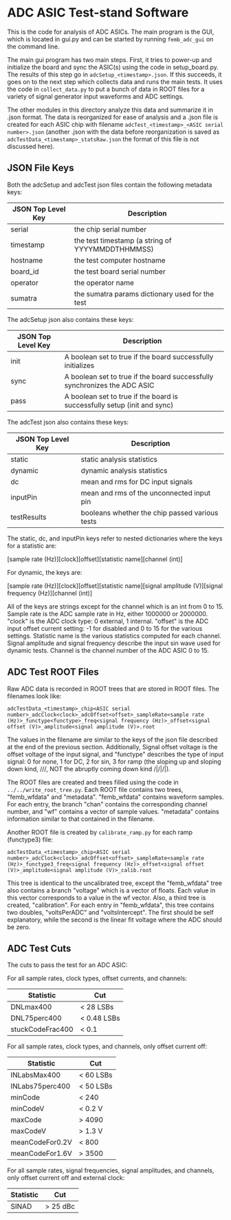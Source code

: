 ADC ASIC Test-stand Software
============================

This is the code for analysis of ADC ASICs. The main program is the GUI, which
is located in gui.py and can be started by running `femb_adc_gui` on the
command line.

The main gui program has two main steps. First, it tries to power-up and
initialize the board and sync the ASIC(s) using the code in setup_board.py. The
results of this step go in `adcSetup_<timestamp>.json`. If this succeeds, it
goes on to the next step which collects data and runs the main tests. It uses
the code in `collect_data.py` to put a bunch of data in ROOT files for a
variety of signal generator input waveforms and ADC settings.  

The other modules in this directory analyze this data and summarize it in .json
format. The data is reorganized for ease of analysis and a .json file is created
for each ASIC chip with filename `adcTest_<timestamp>_<ASIC serial
number>.json` (another .json with the data before reorganization is saved as
`adcTestData_<timestamp>_statsRaw.json` the format of this file is not
discussed here).

JSON File Keys
--------------

Both the adcSetup and adcTest json files contain the following metadata keys:

JSON Top Level Key  | Description
--------------------|------------
serial              | the chip serial number
timestamp           | the test timestamp (a string of YYYYMMDDTHHMMSS)
hostname            | the test computer hostname
board_id            | the test board serial number
operator            | the operator name
sumatra             | the sumatra params dictionary used for the test

The adcSetup json also contains these keys:

JSON Top Level Key  | Description
--------------------|------------
init                | A boolean set to true if the board successfully initializes
sync                | A boolean set to true if the board successfully synchronizes the ADC ASIC
pass                | A boolean set to true if the board is successfully setup (init and sync)

The adcTest json also contains these keys:

JSON Top Level Key  | Description
--------------------|------------
static              | static analysis statistics
dynamic             | dynamic analysis statistics
dc                  | mean and rms for DC input signals
inputPin            | mean and rms of the unconnected input pin
testResults         | booleans whether the chip passed various tests

The static, dc, and inputPin keys refer to nested dictionaries where the keys for a statistic are:

[sample rate (Hz)][clock][offset][statistic name][channel (int)]

For dynamic, the keys are:

[sample rate (Hz)][clock][offset][statistic name][signal amplitude (V)][signal frequency (Hz)][channel (int)]

All of the keys are strings except for the channel which is an int from 0 to 15.  
Sample rate is the ADC sample rate in Hz, either 1000000 or 2000000.
"clock" is the ADC clock type: 0 external, 1 internal.  "offset" is the ADC
input offset current setting: -1 for disabled and 0 to 15 for the various
settings. Statistic name is the various statistics computed for each channel.
Signal amplitude and signal frequency describe the input sin wave used for
dynamic tests. Channel is the channel number of the ADC ASIC 0 to 15.

ADC Test ROOT Files
-------------------

Raw ADC data is recorded in ROOT trees that are stored in ROOT files. The
filenames look like:

```
adcTestData_<timestamp>_chip<ASIC serial number>_adcClock<clock>_adcOffset<offset>_sampleRate<sample rate (Hz)>_functype<functype>_freq<signal frequency (Hz)>_offset<signal offset (V)>_amplitude<signal amplitude (V)>.root
```

The values in the filename are similar to the keys of the json file described
at the end of the previous section. Additionally, Signal offset voltage is the
offset voltage of the input signal, and "functype" describes the type of input
signal: 0 for none, 1 for DC, 2 for sin, 3 for ramp (the sloping up and sloping
down kind, /\/\/\, NOT the abruptly coming down kind /|/|/|).

The ROOT files are created and trees filled using the code in
`../../write_root_tree.py`. Each ROOT file contains two trees, "femb_wfdata" and
"metadata". "femb_wfdata" contains waveform samples. For each entry, the branch
"chan" contains the corresponding channel number, and "wf" contains a vector of
sample values. "metadata" contains information similar to that contained in the
filename.

Another ROOT file is created by `calibrate_ramp.py` for each ramp (functype3) file:

```
adcTestData_<timestamp>_chip<ASIC serial number>_adcClock<clock>_adcOffset<offset>_sampleRate<sample rate (Hz)>_functype3_freq<signal frequency (Hz)>_offset<signal offset (V)>_amplitude<signal amplitude (V)>_calib.root
```

This tree is identical to the uncalibrated tree, except the "femb_wfdata" tree
also contains a branch "voltage" which is a vector of floats. Each value in
this vector corresponds to a value in the wf vector. Also, a third tree is
created, "calibration". For each entry in "femb_wfdata", this tree contains two
doubles, "voltsPerADC" and "voltsIntercept". The first should be self
explanatory, while the second is the linear fit voltage where the ADC should be
zero.

ADC Test Cuts
-------------

The cuts to pass the test for an ADC ASIC:

For all sample rates, clock types, offset currents, and channels:

Statistic           | Cut
--------------------|------------
DNLmax400           | < 28 LSBs
DNL75perc400        | < 0.48 LSBs
stuckCodeFrac400    | < 0.1

For all sample rates, clock types, and channels, only offset current off:

Statistic           | Cut
--------------------|------------
INLabsMax400        | < 60 LSBs
INLabs75perc400     | < 50 LSBs
minCode             | < 240
minCodeV            | < 0.2 V
maxCode             | > 4090
maxCodeV            | > 1.3 V
meanCodeFor0.2V     | < 800
meanCodeFor1.6V     | > 3500

For all sample rates, signal frequencies, signal amplitudes, and channels, only
offset current off and external clock:

Statistic           | Cut
--------------------|------------
SINAD               | > 25 dBc

